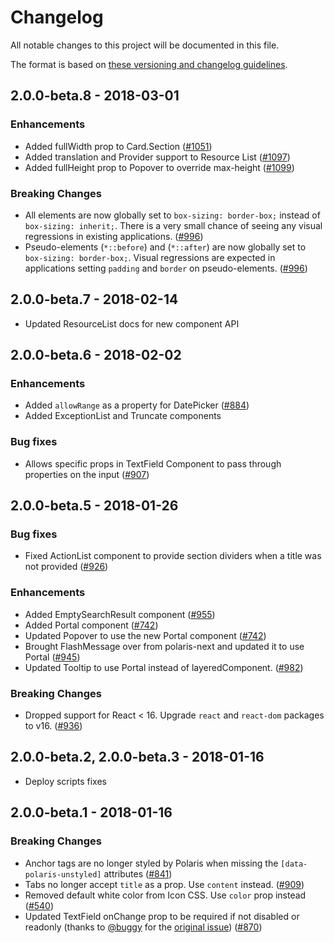 # Changelog

All notable changes to this project will be documented in this file.

The format is based on [these versioning and changelog guidelines][changelog-guidelines].

<!-- ## Unreleased -->
## 2.0.0-beta.8 - 2018-03-01
### Enhancements
- Added fullWidth prop to Card.Section ([#1051](https://github.com/Shopify/polaris-react/pull/1051))
- Added translation and Provider support to Resource List ([#1097](https://github.com/Shopify/polaris-react/pull/1097))
- Added fullHeight prop to Popover to override max-height ([#1099](https://github.com/Shopify/polaris-react/pull/1099))

### Breaking Changes
- All elements are now globally set to `box-sizing: border-box;` instead of `box-sizing: inherit;`. There is a very small chance of seeing any visual regressions in existing applications. ([#996](https://github.com/Shopify/polaris-react/pull/996))
- Pseudo-elements (`*::before`) and (`*::after`) are now globally set to `box-sizing: border-box;`. Visual regressions are expected in applications setting `padding` and `border` on pseudo-elements. ([#996](https://github.com/Shopify/polaris-react/pull/996))

## 2.0.0-beta.7 - 2018-02-14
- Updated ResourceList docs for new component API

## 2.0.0-beta.6 - 2018-02-02
### Enhancements
- Added `allowRange` as a property for DatePicker ([#884](https://github.com/Shopify/polaris-react/pull/884))
- Added ExceptionList and Truncate components

### Bug fixes
- Allows specific props in TextField Component to pass through properties on the input ([#907](https://github.com/Shopify/polaris-react/pull/907))

## 2.0.0-beta.5 - 2018-01-26
### Bug fixes
- Fixed ActionList component to provide section dividers when a title was not provided ([#926](https://github.com/Shopify/polaris-react/pull/926))

### Enhancements
- Added EmptySearchResult component ([#955](https://github.com/Shopify/polaris-react/pull/955))
- Added Portal component ([#742](https://github.com/Shopify/polaris-react/pull/742))
- Updated Popover to use the new Portal component ([#742](https://github.com/Shopify/polaris-react/pull/742))
- Brought FlashMessage over from polaris-next and updated it to use Portal ([#945](https://github.com/Shopify/polaris-react/pull/945))
- Updated Tooltip to use Portal instead of layeredComponent. ([#982](https://github.com/Shopify/polaris-react/pull/982))

### Breaking Changes
- Dropped support for React < 16. Upgrade `react` and `react-dom` packages to v16. ([#936](https://github.com/shopify/polaris-react/pull/936))

## 2.0.0-beta.2, 2.0.0-beta.3 - 2018-01-16
- Deploy scripts fixes

## 2.0.0-beta.1 - 2018-01-16
### Breaking Changes
- Anchor tags are no longer styled by Polaris when missing the `[data-polaris-unstyled]` attributes ([#841](https://github.com/shopify/polaris-react/pull/841))
- Tabs no longer accept `title` as a prop. Use `content` instead. ([#909](https://github.com/Shopify/polaris-react/pull/909))
- Removed default white color from Icon CSS. Use `color` prop instead ([#540](https://github.com/Shopify/polaris-react/pull/540))
- Updated TextField onChange prop to be required if not disabled or readonly (thanks to [@buggy](https://github.com/buggy) for the [original issue](https://github.com/Shopify/polaris/issues/82)) ([#870](https://github.com/Shopify/polaris-react/pull/870))

[changelog-guidelines]: https://github.com/Shopify/polaris/blob/master/documentation/Versioning%20and%20changelog.md
